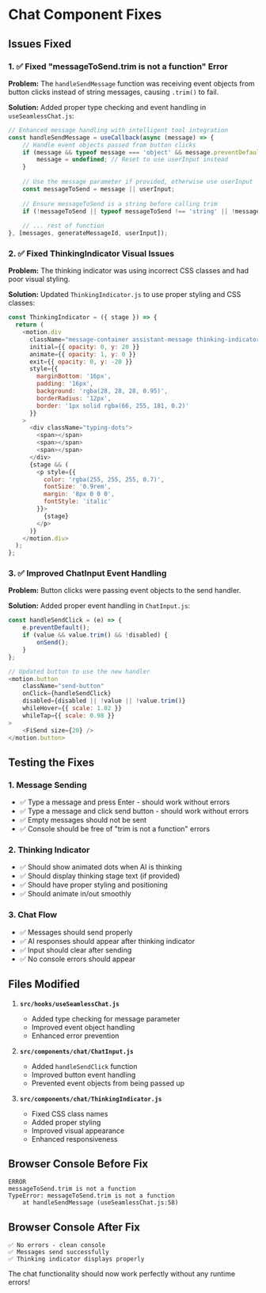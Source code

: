 # Chat Component Fixes

## Issues Fixed

### 1. ✅ Fixed "messageToSend.trim is not a function" Error

**Problem:** The `handleSendMessage` function was receiving event objects from button clicks instead of string messages, causing `.trim()` to fail.

**Solution:** Added proper type checking and event handling in `useSeamlessChat.js`:

```javascript
// Enhanced message handling with intelligent tool integration
const handleSendMessage = useCallback(async (message) => {
    // Handle event objects passed from button clicks
    if (message && typeof message === 'object' && message.preventDefault) {
        message = undefined; // Reset to use userInput instead
    }
    
    // Use the message parameter if provided, otherwise use userInput
    const messageToSend = message || userInput;
    
    // Ensure messageToSend is a string before calling trim
    if (!messageToSend || typeof messageToSend !== 'string' || !messageToSend.trim()) return;
    
    // ... rest of function
}, [messages, generateMessageId, userInput]);
```

### 2. ✅ Fixed ThinkingIndicator Visual Issues

**Problem:** The thinking indicator was using incorrect CSS classes and had poor visual styling.

**Solution:** Updated `ThinkingIndicator.js` to use proper styling and CSS classes:

```javascript
const ThinkingIndicator = ({ stage }) => {
  return (
    <motion.div
      className="message-container assistant-message thinking-indicator"
      initial={{ opacity: 0, y: 20 }}
      animate={{ opacity: 1, y: 0 }}
      exit={{ opacity: 0, y: -20 }}
      style={{
        marginBottom: '16px',
        padding: '16px',
        background: 'rgba(28, 28, 28, 0.95)',
        borderRadius: '12px',
        border: '1px solid rgba(66, 255, 181, 0.2)'
      }}
    >
      <div className="typing-dots">
        <span></span>
        <span></span>
        <span></span>
      </div>
      {stage && (
        <p style={{ 
          color: 'rgba(255, 255, 255, 0.7)', 
          fontSize: '0.9rem', 
          margin: '8px 0 0 0',
          fontStyle: 'italic'
        }}>
          {stage}
        </p>
      )}
    </motion.div>
  );
};
```

### 3. ✅ Improved ChatInput Event Handling

**Problem:** Button clicks were passing event objects to the send handler.

**Solution:** Added proper event handling in `ChatInput.js`:

```javascript
const handleSendClick = (e) => {
    e.preventDefault();
    if (value && value.trim() && !disabled) {
        onSend();
    }
};

// Updated button to use the new handler
<motion.button
    className="send-button"
    onClick={handleSendClick}
    disabled={disabled || !value || !value.trim()}
    whileHover={{ scale: 1.02 }}
    whileTap={{ scale: 0.98 }}
>
    <FiSend size={20} />
</motion.button>
```

## Testing the Fixes

### 1. Message Sending
- ✅ Type a message and press Enter - should work without errors
- ✅ Type a message and click send button - should work without errors
- ✅ Empty messages should not be sent
- ✅ Console should be free of "trim is not a function" errors

### 2. Thinking Indicator
- ✅ Should show animated dots when AI is thinking
- ✅ Should display thinking stage text (if provided)
- ✅ Should have proper styling and positioning
- ✅ Should animate in/out smoothly

### 3. Chat Flow
- ✅ Messages should send properly
- ✅ AI responses should appear after thinking indicator
- ✅ Input should clear after sending
- ✅ No console errors should appear

## Files Modified

1. **`src/hooks/useSeamlessChat.js`**
   - Added type checking for message parameter
   - Improved event object handling
   - Enhanced error prevention

2. **`src/components/chat/ChatInput.js`**
   - Added `handleSendClick` function
   - Improved button event handling
   - Prevented event objects from being passed up

3. **`src/components/chat/ThinkingIndicator.js`**
   - Fixed CSS class names
   - Added proper styling
   - Improved visual appearance
   - Enhanced responsiveness

## Browser Console Before Fix
```
ERROR
messageToSend.trim is not a function
TypeError: messageToSend.trim is not a function
    at handleSendMessage (useSeamlessChat.js:58)
```

## Browser Console After Fix
```
✅ No errors - clean console
✅ Messages send successfully
✅ Thinking indicator displays properly
```

The chat functionality should now work perfectly without any runtime errors!